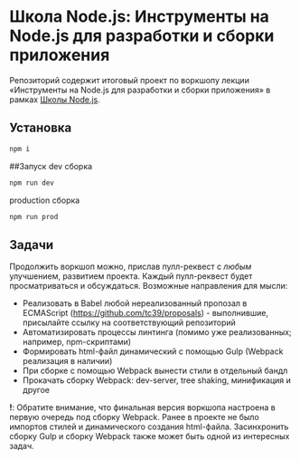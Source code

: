 # Школа Node.js: Инструменты на Node.js для разработки и сборки приложения

Репозиторий содержит итоговый проект по воркшопу лекции «Инструменты на Node.js для разработки и сборки приложения» в рамках [Школы Node.js](https://academy.yandex.ru/events/frontend/spb-2017/).

## Установка

```bash
npm i
```

##Запуск
dev сборка
```bash
npm run dev
```
production сборка
```bash
npm run prod
```

## Задачи

Продолжить воркшоп можно, прислав пулл-реквест с *любым* улучшением, развитием проекта. Каждый пулл-реквест будет просматриваться и обсуждаться. Возможные направления для мысли:

* Реализовать в Babel любой нереализованный пропозал в ECMAScript (https://github.com/tc39/proposals) - выполнившие, присылайте ссылку на соответствующий репозиторий
* Автоматизировать процессы линтинга (помимо уже реализованных; например, npm-скриптами)
* Формировать html-файл динамический с помощью Gulp (Webpack реализация в наличии)
* При сборке с помощью Webpack вынести стили в отдельный бандл
* Прокачать сборку Webpack: dev-server, tree shaking, минификация и другое

**!**: Обратите внимание, что финальная версия воркшопа настроена в первую очередь под сборку Webpack. Ранее в проекте не было импортов стилей и динамического создания html-файла. Засинхронить сборку Gulp и сборку Webpack также может быть одной из интересных задач.
